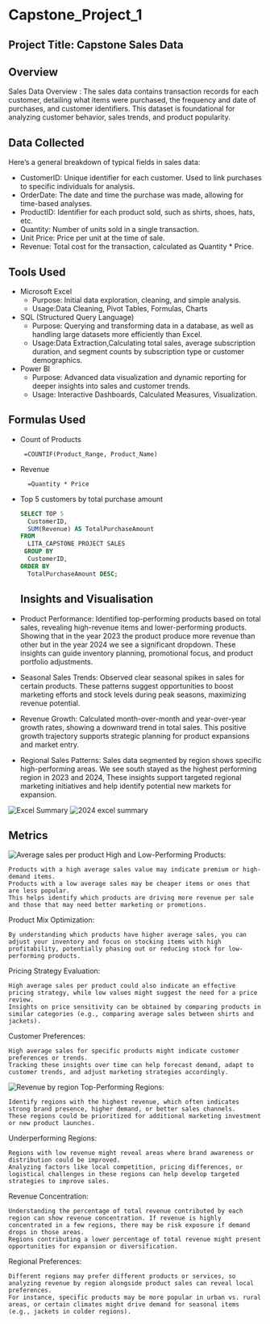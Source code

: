 # Capstone_Project_1
## Project Title: Capstone Sales Data

## Overview
Sales Data Overview : The sales data contains transaction records for each customer, detailing what items were purchased, the frequency and date of purchases, and customer identifiers. 
This dataset is foundational for analyzing customer behavior, sales trends, and product popularity.

## Data Collected
Here’s a general breakdown of typical fields in sales data:
- CustomerID: Unique identifier for each customer. Used to link purchases to specific individuals for analysis.
- OrderDate: The date and time the purchase was made, allowing for time-based analyses.
- ProductID: Identifier for each product sold, such as shirts, shoes, hats, etc.
- Quantity: Number of units sold in a single transaction.
- Unit Price: Price per unit at the time of sale.
- Revenue: Total cost for the transaction, calculated as Quantity * Price.

## Tools Used
- Microsoft Excel
    - Purpose: Initial data exploration, cleaning, and simple analysis.
    - Usage:Data Cleaning, Pivot Tables, Formulas, Charts
- SQL (Structured Query Language)
    - Purpose: Querying and transforming data in a database, as well as handling large datasets more efficiently than Excel.
    - Usage:Data Extraction,Calculating total sales, average subscription duration, and segment counts by subscription type or customer demographics.
- Power BI
    - Purpose: Advanced data visualization and dynamic reporting for deeper insights into sales and customer trends.
    - Usage: Interactive Dashboards, Calculated Measures, Visualization.
 
## Formulas Used
- Count of Products
  ```EXCEL
   =COUNTIF(Product_Range, Product_Name)

- Revenue
  ```EXCEL
    =Quantity * Price

- Top 5 customers by total purchase amount
  ```SQL
  SELECT TOP 5 
    CustomerID,
    SUM(Revenue) AS TotalPurchaseAmount
  FROM 
    LITA_CAPSTONE PROJECT SALES
   GROUP BY 
    CustomerID, 
  ORDER BY 
    TotalPurchaseAmount DESC;
    ```

  ## Insights and Visualisation
 - Product Performance:
        Identified top-performing products based on total sales, revealing high-revenue items and lower-performing products. Showing that in the year 2023 the product produce more revenue than other but in the year 2024 we see a significant dropdown. These insights can guide inventory planning, promotional focus, and product portfolio adjustments.

 -  Seasonal Sales Trends:
        Observed clear seasonal spikes in sales for certain products. These patterns suggest opportunities to boost marketing efforts and stock levels during peak seasons, maximizing revenue potential.

 -  Revenue Growth:
        Calculated month-over-month and year-over-year growth rates, showing a downward trend in total sales. This positive growth trajectory supports strategic planning for product expansions and market entry.

 -   Regional Sales Patterns:
        Sales data segmented by region shows specific high-performing areas. We see south stayed as the highest performing region in 2023 and 2024, These insights support targeted regional marketing initiatives and help identify potential new markets for expansion.

![Excel Summary](https://github.com/user-attachments/assets/3c8e8dde-6d51-4642-8334-00af62520b78)
![2024 excel summary](https://github.com/user-attachments/assets/9b444d5a-d9b4-41e8-91f4-92ecc166f8fd)

## Metrics
![Average sales per product](https://github.com/user-attachments/assets/a0c33c6f-cf90-4ea1-8530-041929a4f6a4)
High and Low-Performing Products:

    Products with a high average sales value may indicate premium or high-demand items.
    Products with a low average sales may be cheaper items or ones that are less popular.
    This helps identify which products are driving more revenue per sale and those that may need better marketing or promotions.

Product Mix Optimization:

    By understanding which products have higher average sales, you can adjust your inventory and focus on stocking items with high profitability, potentially phasing out or reducing stock for low-performing products.

Pricing Strategy Evaluation:

    High average sales per product could also indicate an effective pricing strategy, while low values might suggest the need for a price review.
    Insights on price sensitivity can be obtained by comparing products in similar categories (e.g., comparing average sales between shirts and jackets).

Customer Preferences:

    High average sales for specific products might indicate customer preferences or trends.
    Tracking these insights over time can help forecast demand, adapt to customer trends, and adjust marketing strategies accordingly.
  
  ![Revenue by region](https://github.com/user-attachments/assets/a4a9a589-72f5-4700-89ce-711324259674)
  Top-Performing Regions:

    Identify regions with the highest revenue, which often indicates strong brand presence, higher demand, or better sales channels.
    These regions could be prioritized for additional marketing investment or new product launches.

Underperforming Regions:

    Regions with low revenue might reveal areas where brand awareness or distribution could be improved.
    Analyzing factors like local competition, pricing differences, or logistical challenges in these regions can help develop targeted strategies to improve sales.

Revenue Concentration:

    Understanding the percentage of total revenue contributed by each region can show revenue concentration. If revenue is highly concentrated in a few regions, there may be risk exposure if demand drops in those areas.
    Regions contributing a lower percentage of total revenue might present opportunities for expansion or diversification.

Regional Preferences:

    Different regions may prefer different products or services, so analyzing revenue by region alongside product sales can reveal local preferences.
    For instance, specific products may be more popular in urban vs. rural areas, or certain climates might drive demand for seasonal items (e.g., jackets in colder regions).



  
